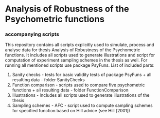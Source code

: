 #  Analysis of Robustness of the Psychometric functions
###  accompanying scripts

This repository contains all scripts explicitly used to simulate, process and analyse data for thesis Analysis of Robustness of the Psychometric functions. It includes all scripts used to generate illustrations and script for computation of experiment sampling schemes in the thesis as well.
For running all mentioned scripts use package PsyFuns.
List of included parts:

1. Sanity checks - tests for basic validity tests of package PsyFuns + all resulting data - folder SanityChecks
1. Function comparison - scripts used to compare five psychometric functions + all resulting data - folder FunctionComparison
1. Illustrations - Includes all scripts used to generate illustrations of the thesis
1. Sampling schemes - AFC - script used to compute sampling schemes for specified function based on Hill advice (see Hill [2001])
